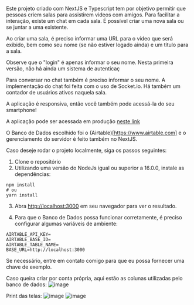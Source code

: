 Este projeto criado com NextJS e Typescript tem por objetivo permitir que pessoas criem salas para assistirem videos com amigos. Para facilitar a interação, existe um chat em cada sala. É possível criar uma nova sala ou se juntar a uma existente.

Ao criar uma sala, é preciso informar uma URL para o vídeo que será exibido, bem como seu nome (se não estiver logado ainda) e um título para a sala.

Observe que o "login" é apenas informar o seu nome. Nesta primeira versão, não há ainda um sistema de autenticaç

Para conversar no chat também é preciso informar o seu nome. A implementação do chat foi feita com o uso de Socket.io. Há também um contador de usuários ativos naquela sala.

A aplicação é responsiva, então você também pode acessá-la do seu smartphone!

A aplicação pode ser acessada em produção [neste link](https://video-party-iota.vercel.app/)

O Banco de Dados escolhido foi o (Airtable)[https://www.airtable.com] e o gerenciamento do servidor é feito também no NextJS.

Caso deseje rodar o projeto localmente, siga os passos seguintes:

 1. Clone o repositório
 2. Utilizando uma versão do NodeJs igual ou superior a 16.0.0, instale as dependências:
  ```
  npm install
  # ou
  yarn install
  ```

 3. Abra [http://localhost:3000](http://localhost:3000) em seu navegador para ver o resultado.

 4. Para que o Banco de Dados possa funcionar corretamente, é preciso configurar algumas variáveis de ambiente:
```
AIRTABLE_API_KEY=
AIRTABLE_BASE_ID=
AIRTABLE_TABLE_NAME=
BASE_URL=http://localhost:3000
```
Se necessário, entre em contato comigo para que eu possa fornecer uma chave de exemplo. 

Caso queira criar por conta própria, aqui estão as colunas utilizadas pelo banco de dados:
![image](https://user-images.githubusercontent.com/44332001/215239735-45e3b5fc-75fc-41d6-976f-dd85d806751a.png)

Print das telas:
![image](https://user-images.githubusercontent.com/44332001/215266455-e36276ad-c4bb-4e2a-bc39-245d48f8631d.png)
![image](https://user-images.githubusercontent.com/44332001/215266469-6c8fda9b-698d-43c0-8e5a-da256766d2e6.png)

